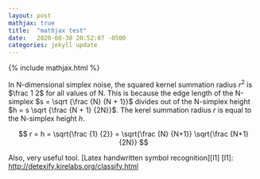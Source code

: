 ```yaml
---
layout: post
mathjax: true
title:  "mathjax test"
date:   2020-08-30 20:52:07 -0500
categories: jekyll update
---
```

{% include mathjax.html %}

In N-dimensional simplex noise, the squared kernel summation radius $r^2$ is $\frac 1 2$
for all values of N. This is because the edge length of the N-simplex $s = \sqrt {\frac {N} {N + 1}}$
divides out of the N-simplex height $h = s \sqrt {\frac {N + 1} {2N}}$.
The kerel summation radius $r$ is equal to the N-simplex height $h$.

$$ r = h = \sqrt{\frac {1} {2}} = \sqrt{\frac {N} {N+1}} \sqrt{\frac {N+1} {2N}} $$

Also, very useful tool.
[Latex handwritten symbol recognition][l1]
[l1]: http://detexify.kirelabs.org/classify.html

